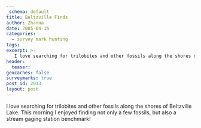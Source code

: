 ```yaml
---
_schema: default
title: Beltzville Finds
author: Zhanna
date: 2005-04-15
categories:
  - survey mark hunting
tags:
excerpt: >- 
   I love searching for trilobites and other fossils along the shores of Beltzville Lake.  This morning I enjoyed finding not only a few fossils, but also a stream gaging station benchmark!
header:
  teaser:
geocaches: false
surveymarks: true
post_id: 2013
layout: post                                                          
---      
```


I love searching for trilobites and other fossils along the shores of Beltzville Lake.  This morning I enjoyed finding not only a few fossils, but also a stream gaging station benchmark!